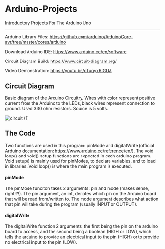 # Arduino-Projects
Introductory Projects For The Arduino Uno
***
Arduino Library Files: https://github.com/arduino/ArduinoCore-avr/tree/master/cores/arduino

Download Arduino IDE: https://www.arduino.cc/en/software

Circuit Diagram Build: https://www.circuit-diagram.org/

Video Demonstration: https://youtu.be/cTuqyx6IGUA

## Circuit Diagram
Basic diagram of the Arduino Circuitry. Wires with color represent positive current from the Arduino to the LEDs, black wires represent connection to ground. Used 330 ohm resistors. Source is 5 volts.

![circuit (1)](https://user-images.githubusercontent.com/73136662/194449880-81a63608-5ffd-4860-87da-6cc66a802116.png)

## The Code
Two functions are used in this program: pinMode and digitatWrite (official Arduino documentation: https://www.arduino.cc/reference/en/). The void loop() and void() setup functions are expected in each arduino program. Void setup() is mainly used for pinModes, to declare variables, and to load in libraries. Void loop() is where the main program is executed. 

#### pinMode
The pinMode funciton takes 2 arguments: pin and mode (makes sense, right!?!). The pin argument, an int, denotes which pin on the Arduino board that will be read from/written to. The mode argument describes what action that pin will take during the program (usually INPUT or OUTPUT). 

#### digitalWrite
The digitalWrite function 2 arguments: the first being the pin on the arduino board to access, and the second being a boolean (HIGH or LOW), which tells the arduino to provide an electrical input to the pin (HIGH) or to provide no electrical input to the pin (LOW).


